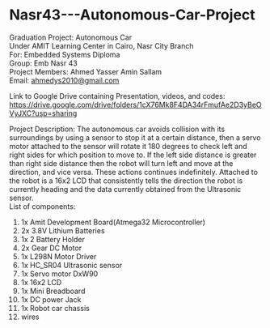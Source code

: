 # Nasr43---Autonomous-Car-Project
Graduation Project: Autonomous Car  
Under AMIT Learning Center in Cairo, Nasr City Branch  
For: Embedded Systems Diploma  
Group: Emb Nasr 43  
Project Members: Ahmed Yasser Amin Sallam  
Email: ahmedys2010@gmail.com  

Link to Google Drive containing Presentation, videos, and codes: https://drive.google.com/drive/folders/1cX76Mk8F4DA34rFmufAe2D3yBeOVyJXC?usp=sharing  

Project Description:  The autonomous car avoids collision with its surroundings by using a sensor to stop it at a certain distance, then a servo motor attached to the sensor will rotate it 180 degrees to check left and right sides for which position to move to. If the left side distance is greater than right side distance then the robot will turn left and move at the direction, and vice versa. These actions continues indefinitely. Attached to the robot is a 16x2 LCD that consistently tells the direction the robot is currently heading and the data currently obtained from the Ultrasonic sensor.  
List of components:  
1) 1x Amit Development Board(Atmega32 Microcontroller)  
2) 2x 3.8V Lithium Batteries  
3) 1x 2 Battery Holder  
4) 2x Gear DC Motor  
5) 1x L298N Motor Driver  
6) 1x HC_SR04 Ultrasonic sensor  
7) 1x Servo motor DxW90  
8) 1x 16x2 LCD  
9) 1x Mini Breadboard  
10) 1x DC power Jack  
11) 1x Robot car chassis  
12) wires  
